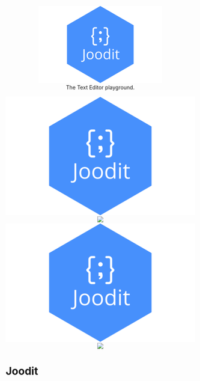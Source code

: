 <p align="center">
    <img src="misc/joodit.png" alt="Joodit logo" style="width:65%">
    <br/>
   The Text Editor playground.
    <br/>
    <br/>
    <a href="https://github.com/JooperGH/joodit/releases">
        <img src="misc/joodit.png">
    </a>
    <a href="https://github.com/odin-lang/odin/releases/latest">
        <img src="https://img.shields.io/badge/platforms-Windows%20|%20Linux%20|%20macOS-green.svg">
    </a>
    <br>
    <a href="https://discord.gg/sS7EdHRCzp">
        <img src="misc/joodit.png">
    </a>
    <a href="https://github.com/JooperGH/joodit/actions">
        <img src="https://github.com/JooperGH/joodit/workflows/CI/badge.svg?branch=master&event=push">
    </a>
</p>

# Joodit

